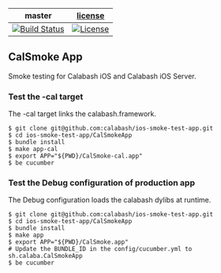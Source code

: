 

| master  |  [license](LICENSE) |
|---------|---------------------|
|[![Build Status](https://travis-ci.org/calabash/ios-smoke-test-app.svg?branch=master)](https://travis-ci.org/calabash/ios-smoke-test-app)| [![License](https://img.shields.io/badge/licence-MIT-blue.svg)](http://opensource.org/licenses/MIT) |

## CalSmoke App

Smoke testing for Calabash iOS and Calabash iOS Server.


### Test the -cal target

The -cal target links the calabash.framework.

```
$ git clone git@github.com:calabash/ios-smoke-test-app.git
$ cd ios-smoke-test-app/CalSmokeApp
$ bundle install
$ make app-cal
$ export APP="${PWD}/CalSmoke-cal.app"
$ be cucumber
```

### Test the Debug configuration of production app

The Debug configuration loads the calabash dylibs at runtime.

```
$ git clone git@github.com:calabash/ios-smoke-test-app.git
$ cd ios-smoke-test-app/CalSmokeApp
$ bundle install
$ make app
$ export APP="${PWD}/CalSmoke.app"
# Update the BUNDLE_ID in the config/cucumber.yml to sh.calaba.CalSmokeApp
$ be cucumber
```


